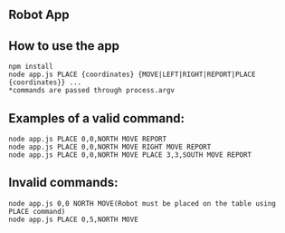 ## Robot App

## How to use the app
```
npm install
node app.js PLACE {coordinates} {MOVE|LEFT|RIGHT|REPORT|PLACE {coordinates}} ...
*commands are passed through process.argv
```

## Examples of a valid command: 
```
node app.js PLACE 0,0,NORTH MOVE REPORT
node app.js PLACE 0,0,NORTH MOVE RIGHT MOVE REPORT
node app.js PLACE 0,0,NORTH MOVE PLACE 3,3,SOUTH MOVE REPORT
```

## Invalid commands:
```
node app.js 0,0 NORTH MOVE(Robot must be placed on the table using PLACE command)
node app.js PLACE 0,5,NORTH MOVE
```
